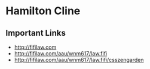 # Hamilton Cline

## Important Links

- http://fifilaw.com
- http://fifilaw.com/aau/wnm617/law.fifi
- http://fifilaw.com/aau/wnm617/law.fifi/csszengarden
